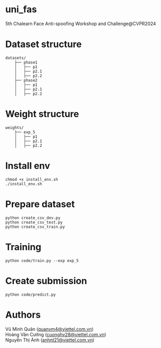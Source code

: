 # uni_fas
5th Chalearn Face Anti-spoofing Workshop and Challenge@CVPR2024

# Dataset structure
```
datasets/
    ├── phase1
    │   ├── p1
    │   ├── p2.1
    │   ├── p2.2
    ├── phase2
    │   ├── p1
    │   ├── p2.1
    │   ├── p2.2
```
# Weight structure
```
weights/
    ├── exp_5
    │   ├── p1
    │   ├── p2.1
    │   ├── p2.2
```
# Install env
```
chmod +x install_env.sh
./install_env.sh
```
# Prepare dataset
```
python create_csv_dev.py
python create_csv_test.py
python create_csv_train.py
```
# Training
```
python code/train.py --exp exp_5
```
# Create submission
```
python code/predict.py
```
# Authors
Vũ Minh Quân (quanvm4@viettel.com.vn)\
Hoàng Văn Cường (cuonghv28@viettel.com.vn)\
Nguyễn Thị Ánh (anhnt21@viettel.com.vn)